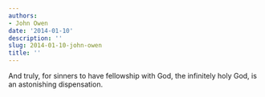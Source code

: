 ```yaml
---
authors:
- John Owen
date: '2014-01-10'
description: ''
slug: 2014-01-10-john-owen
title: ''
---
```

And truly, for sinners to have fellowship with God, the infinitely holy God, is an astonishing dispensation.



